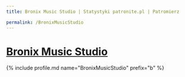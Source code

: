 ```yaml
---
title: Bronix Music Studio | Statystyki patronite.pl | Patromierz

permalink: /BronixMusicStudio
---
```


# [Bronix Music Studio](https://patronite.pl/BronixMusicStudio)

{% include profile.md name="BronixMusicStudio" prefix="b" %}
